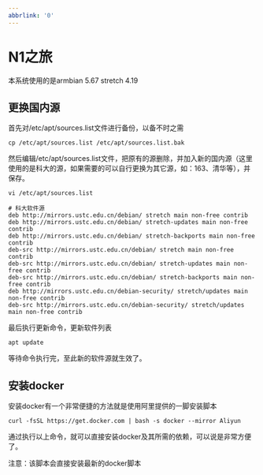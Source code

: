 ```yaml
---
abbrlink: '0'
---
```

# N1之旅

本系统使用的是armbian 5.67 stretch 4.19

## 更换国内源

首先对/etc/apt/sources.list文件进行备份，以备不时之需

```
cp /etc/apt/sources.list /etc/apt/sources.list.bak
```

然后编辑/etc/apt/sources.list文件，把原有的源删除，并加入新的国内源（这里使用的是科大的源，如果需要的可以自行更换为其它源，如：163、清华等），并保存。
```
vi /etc/apt/sources.list

# 科大软件源
deb http://mirrors.ustc.edu.cn/debian/ stretch main non-free contrib
deb http://mirrors.ustc.edu.cn/debian/ stretch-updates main non-free contrib
deb http://mirrors.ustc.edu.cn/debian/ stretch-backports main non-free contrib
deb-src http://mirrors.ustc.edu.cn/debian/ stretch main non-free contrib
deb-src http://mirrors.ustc.edu.cn/debian/ stretch-updates main non-free contrib
deb-src http://mirrors.ustc.edu.cn/debian/ stretch-backports main non-free contrib
deb http://mirrors.ustc.edu.cn/debian-security/ stretch/updates main non-free contrib
deb-src http://mirrors.ustc.edu.cn/debian-security/ stretch/updates main non-free contrib
```

最后执行更新命令，更新软件列表

```
apt update
```

等待命令执行完，至此新的软件源就生效了。

## 安装docker

安装docker有一个非常便捷的方法就是使用阿里提供的一脚安装脚本

```
curl -fsSL https://get.docker.com | bash -s docker --mirror Aliyun
```

通过执行以上命令，就可以直接安装docker及其所需的依赖，可以说是非常方便了。

注意：该脚本会直接安装最新的docker脚本